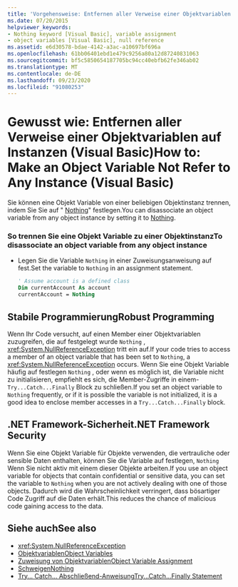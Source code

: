 ```yaml
---
title: 'Vorgehensweise: Entfernen aller Verweise einer Objektvariablen auf Instanzen'
ms.date: 07/20/2015
helpviewer_keywords:
- Nothing keyword [Visual Basic], variable assignment
- object variables [Visual Basic], null reference
ms.assetid: e6d30578-bdae-4142-a3ac-a10697bf696a
ms.openlocfilehash: 61bb06401ebd1e479c9256a80a12d87240831063
ms.sourcegitcommit: bf5c5850654187705bc94cc40ebfb62fe346ab02
ms.translationtype: MT
ms.contentlocale: de-DE
ms.lasthandoff: 09/23/2020
ms.locfileid: "91080253"
---
```

# <a name="how-to-make-an-object-variable-not-refer-to-any-instance-visual-basic"></a><span data-ttu-id="45f35-102">Gewusst wie: Entfernen aller Verweise einer Objektvariablen auf Instanzen (Visual Basic)</span><span class="sxs-lookup"><span data-stu-id="45f35-102">How to: Make an Object Variable Not Refer to Any Instance (Visual Basic)</span></span>

<span data-ttu-id="45f35-103">Sie können eine Objekt Variable von einer beliebigen Objektinstanz trennen, indem Sie Sie auf " [Nothing](../../../language-reference/nothing.md)" festlegen.</span><span class="sxs-lookup"><span data-stu-id="45f35-103">You can disassociate an object variable from any object instance by setting it to [Nothing](../../../language-reference/nothing.md).</span></span>  
  
### <a name="to-disassociate-an-object-variable-from-any-object-instance"></a><span data-ttu-id="45f35-104">So trennen Sie eine Objekt Variable zu einer Objektinstanz</span><span class="sxs-lookup"><span data-stu-id="45f35-104">To disassociate an object variable from any object instance</span></span>  
  
- <span data-ttu-id="45f35-105">Legen Sie die Variable `Nothing` in einer Zuweisungsanweisung auf fest.</span><span class="sxs-lookup"><span data-stu-id="45f35-105">Set the variable to `Nothing` in an assignment statement.</span></span>  
  
    ```vb  
    ' Assume account is a defined class  
    Dim currentAccount As account  
    currentAccount = Nothing  
    ```  
  
## <a name="robust-programming"></a><span data-ttu-id="45f35-106">Stabile Programmierung</span><span class="sxs-lookup"><span data-stu-id="45f35-106">Robust Programming</span></span>  

 <span data-ttu-id="45f35-107">Wenn Ihr Code versucht, auf einen Member einer Objektvariablen zuzugreifen, die auf festgelegt wurde `Nothing` , <xref:System.NullReferenceException> tritt ein auf.</span><span class="sxs-lookup"><span data-stu-id="45f35-107">If your code tries to access a member of an object variable that has been set to `Nothing`, a <xref:System.NullReferenceException> occurs.</span></span> <span data-ttu-id="45f35-108">Wenn Sie eine Objekt Variable häufig auf festlegen `Nothing` , oder wenn es möglich ist, die Variable nicht zu initialisieren, empfiehlt es sich, die Member-Zugriffe in einem- `Try...Catch...Finally` Block zu schließen.</span><span class="sxs-lookup"><span data-stu-id="45f35-108">If you set an object variable to `Nothing` frequently, or if it is possible the variable is not initialized, it is a good idea to enclose member accesses in a `Try...Catch...Finally` block.</span></span>  
  
## <a name="net-framework-security"></a><span data-ttu-id="45f35-109">.NET Framework-Sicherheit</span><span class="sxs-lookup"><span data-stu-id="45f35-109">.NET Framework Security</span></span>  

 <span data-ttu-id="45f35-110">Wenn Sie eine Objekt Variable für Objekte verwenden, die vertrauliche oder sensible Daten enthalten, können Sie die Variable auf festlegen, `Nothing` Wenn Sie nicht aktiv mit einem dieser Objekte arbeiten.</span><span class="sxs-lookup"><span data-stu-id="45f35-110">If you use an object variable for objects that contain confidential or sensitive data, you can set the variable to `Nothing` when you are not actively dealing with one of those objects.</span></span> <span data-ttu-id="45f35-111">Dadurch wird die Wahrscheinlichkeit verringert, dass bösartiger Code Zugriff auf die Daten erhält.</span><span class="sxs-lookup"><span data-stu-id="45f35-111">This reduces the chance of malicious code gaining access to the data.</span></span>  
  
## <a name="see-also"></a><span data-ttu-id="45f35-112">Siehe auch</span><span class="sxs-lookup"><span data-stu-id="45f35-112">See also</span></span>

- <xref:System.NullReferenceException>
- [<span data-ttu-id="45f35-113">Objektvariablen</span><span class="sxs-lookup"><span data-stu-id="45f35-113">Object Variables</span></span>](object-variables.md)
- [<span data-ttu-id="45f35-114">Zuweisung von Objektvariablen</span><span class="sxs-lookup"><span data-stu-id="45f35-114">Object Variable Assignment</span></span>](object-variable-assignment.md)
- [<span data-ttu-id="45f35-115">Schweigen</span><span class="sxs-lookup"><span data-stu-id="45f35-115">Nothing</span></span>](../../../language-reference/nothing.md)
- [<span data-ttu-id="45f35-116">Try... Catch... Abschließend-Anweisung</span><span class="sxs-lookup"><span data-stu-id="45f35-116">Try...Catch...Finally Statement</span></span>](../../../language-reference/statements/try-catch-finally-statement.md)
